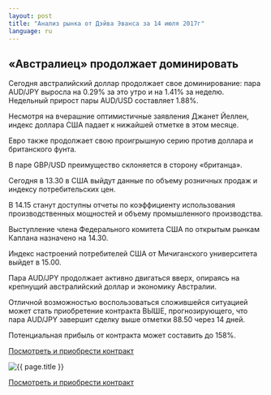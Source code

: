 ```yaml
---
layout: post
title: "Анализ рынка от Дэйва Эванса за 14 июля 2017г"
language: ru
---
```

## «Австралиец» продолжает доминировать

Сегодня австралийский доллар продолжает свое доминирование: пара AUD/JPY выросла на 0.29% за это утро и на 1.41% за неделю. Недельный прирост пары AUD/USD составляет 1.88%.

Несмотря на вчерашние оптимистичные заявления Джанет Йеллен, индекс доллара США падает к нижайшей отметке в этом месяце.

Евро также продолжает свою проигрышную серию против доллара и британского фунта.

В паре GBP/USD преимущество склоняется в сторону «британца».

 
Сегодня в 13.30 в США выйдут данные по объему розничных продаж и индексу потребительских цен.

В 14.15 станут доступны отчеты по коэффициенту использования производственных мощностей и объему промышленного производства.

Выступление члена Федерального комитета США по открытым рынкам Каплана назначено на 14.30.

Индекс настроений потребителей США от Мичиганского университета выйдет в 15.00.

 
Пара AUD/JPY продолжает активно двигаться вверх, опираясь на крепнущий австралийский доллар и экономику Австралии.

Отличной возможностью воспользоваться сложившейся ситуацией может стать приобретение контракта ВЫШЕ, прогнозирующего, что пара AUD/JPY завершит сделку выше отметки 88.50 через 14 дней. 

Потенциальная прибыль от контракта может составить до 158%.


<a href="http://record.binary.com/_bivVDfg8lHux76XffYA0JmNd7ZgqdRLk/1/?market=forex&underlying=frxAUDJPY&formname=higherlower&duration_amount=14&duration_units=d&amount=10&amount_type=payout&expiry_type=duration&barrier=88.5&s=1&t=foUWwCcnXxHfdPAjvsYm2p0co5lt24DG" target="_blank">Посмотреть и приобрести контракт</a>

<img src="{{ site.url }}/images/2017-07-14_07-10-00.jpg" alt="{{ page.title }}"  title="{{ page.title }}">

<a href="%LINK%%?https://www.binary.com/d/trade.cgi?market=forex&underlying=frxAUDJPY&formname=higherlower&duration_amount=14&duration_units=d&amount=10&amount_type=payout&expiry_type=duration&barrier=88.5&s=1&t=foUWwCcnXxHfdPAjvsYm2p0co5lt24DG" target="_blank">Посмотреть и приобрести контракт</a>